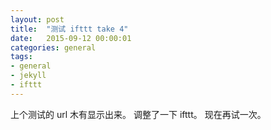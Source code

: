 ```yaml
---
layout: post
title:  "测试 ifttt take 4"
date:   2015-09-12 00:00:01
categories: general
tags:
- general
- jekyll
- ifttt
---
```

上个测试的 url 木有显示出来。 调整了一下 ifttt。 现在再试一次。
